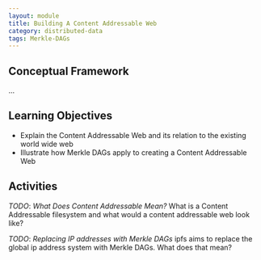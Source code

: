 ```yaml
---
layout: module
title: Building A Content Addressable Web
category: distributed-data
tags: Merkle-DAGs
---
```


## Conceptual Framework

...

## Learning Objectives

* Explain the Content Addressable Web and its relation to the existing world wide web
* Illustrate how Merkle DAGs apply to creating a Content Addressable Web

## Activities

*TODO*: _What Does Content Addressable Mean?_ What is a Content Addressable filesystem and what would a content addressable web look like?  

*TODO*: _Replacing IP addresses with Merkle DAGs_ ipfs aims to replace the global ip address system with Merkle DAGs. What does that mean?  
